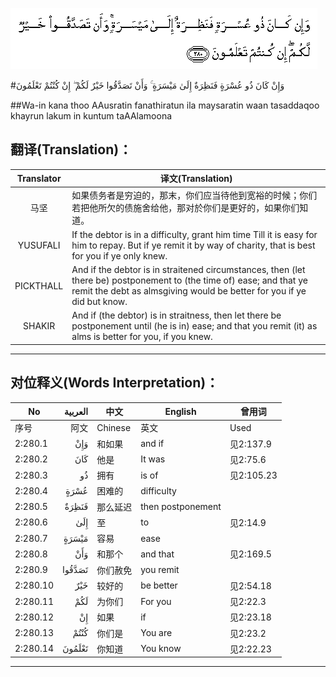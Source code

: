 ![002:280](images/002_280.gif)

#وَإِنْ كَانَ ذُو عُسْرَةٍ فَنَظِرَةٌ إِلَىٰ مَيْسَرَةٍ ۚ وَأَنْ تَصَدَّقُوا خَيْرٌ لَكُمْ ۖ إِنْ كُنْتُمْ تَعْلَمُونَ 

##Wa-in kana thoo AAusratin fanathiratun ila maysaratin waan tasaddaqoo khayrun lakum in kuntum taAAlamoona 

## 翻译(Translation)：

| Translator | 译文(Translation)                                            |
| :--------: | ------------------------------------------------------------ |
|    马坚    | 如果债务者是穷迫的，那末，你们应当待他到宽裕的时候；你们若把他所欠的债施舍给他，那对於你们是更好的，如果你们知道。 |
|  YUSUFALI  | If the debtor is in a difficulty, grant him time Till it is easy for him to repay. But if ye remit it by way of charity, that is best for you if ye only knew. |
| PICKTHALL  | And if the debtor is in straitened circumstances, then (let there be) postponement to (the time of) ease; and that ye remit the debt as almsgiving would be better for you if ye did but know. |
|   SHAKIR   | And if (the debtor) is in straitness, then let there be postponement until (he is in) ease; and that you remit (it) as alms is better for you, if you knew. |

---

## 对位释义(Words Interpretation)：

| No   | العربية | 中文    | English | 曾用词 |
| ---- | ------: | ------- | ------- | ------ |
| 序号 |    阿文 | Chinese | 英文    | Used   |
| 2:280.1  | وَإِنْ    | 和如果   | and if            | 见2:137.9  |
| 2:280.2  | كَانَ    | 他是     | It was            | 见2:75.6   |
| 2:280.3  | ذُو     | 拥有     | is of             | 见2:105.23 |
| 2:280.4  | عُسْرَةٍ   | 困难的   | difficulty        |            |
| 2:280.5  | فَنَظِرَةٌ  | 那么延迟 | then postponement |            |
| 2:280.6  | إِلَىٰ    | 至       | to                | 见2:14.9   |
| 2:280.7  | مَيْسَرَةٍ  | 容易     | ease              |            |
| 2:280.8  | وَأَنْ    | 和那个   | and that          | 见2:169.5  |
| 2:280.9  | تَصَدَّقُوا | 你们赦免 | you remit         |            |
| 2:280.10 | خَيْرٌ    | 较好的   | be better         | 见2:54.18  |
| 2:280.11 | لَكُمْ    | 为你们   | For you           | 见2:22.3   |
| 2:280.12 | إِنْ     | 如果     | if                | 见2:23.18  |
| 2:280.13 | كُنْتُمْ   | 你们是   | You are           | 见2:23.2   |
| 2:280.14 | تَعْلَمُونَ | 你知道   | You know          | 见2:22.23  |

---
